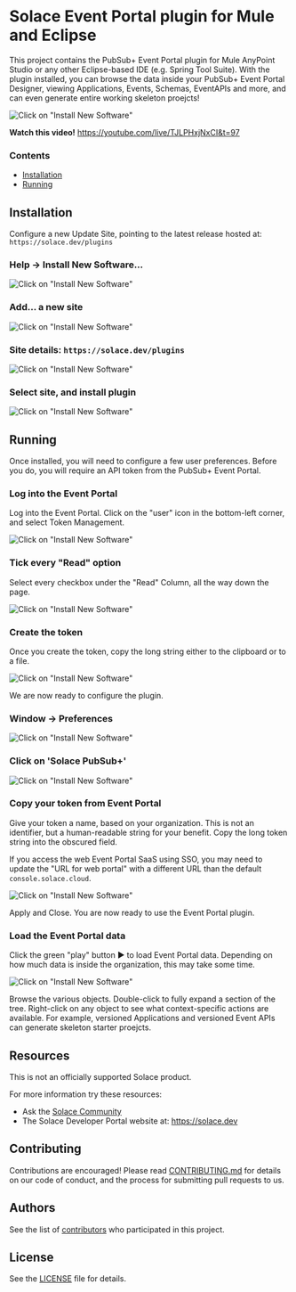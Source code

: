 # Solace Event Portal plugin for Mule and Eclipse

This project contains the PubSub+ Event Portal plugin for Mule AnyPoint Studio or any other Eclipse-based IDE    (e.g. Spring Tool Suite).
With the plugin installed, you can browse the data inside your PubSub+ Event Portal Designer, viewing Applications, Events, Schemas, EventAPIs and more, and can even generate entire working skeleton proejcts!

![Click on "Install New Software"](readme-assets/2024-04-23T21-02-18.png)

**Watch this video!**  https://youtube.com/live/TJLPHxjNxCI&t=97

### Contents

- [Installation](#installation)
- [Running](#running)



## Installation

Configure a new Update Site, pointing to the latest release hosted at: `https://solace.dev/plugins`

### Help → Install New Software...
![Click on "Install New Software"](readme-assets/install-new-software.png)

### Add... a new site
![Click on "Install New Software"](readme-assets/add-new-site.png)

### Site details: `https://solace.dev/plugins`
![Click on "Install New Software"](readme-assets/site-details.png)

### Select site, and install plugin
![Click on "Install New Software"](readme-assets/install-plugin.png)




## Running

Once installed, you will need to configure a few user preferences.  Before you do, you will require an API token from the PubSub+ Event Portal.


### Log into the Event Portal
Log into the Event Portal.  Click on the "user" icon in the bottom-left corner, and select Token Management.

![Click on "Install New Software"](readme-assets/2024-04-24T15-12-24.png)



### Tick every "Read" option
Select every checkbox under the "Read" Column, all the way down the page.

![Click on "Install New Software"](readme-assets/2024-04-24T15-36-27.png)

### Create the token
Once you create the token, copy the long string either to the clipboard or to a file.

![Click on "Install New Software"](readme-assets/2024-04-26T20-11-14.png)

We are now ready to configure the plugin.




### Window → Preferences
![Click on "Install New Software"](readme-assets/2024-04-24T14-43-25.png)

### Click on 'Solace PubSub+'
![Click on "Install New Software"](readme-assets/2024-04-24T14-33-12.png)


### Copy your token from Event Portal

Give your token a name, based on your organization.  This is not an identifier, but a human-readable string for your benefit.
Copy the long token string into the obscured field.

If you access the web Event Portal SaaS using SSO, you may need to update the "URL for web portal"
with a different URL than the default `console.solace.cloud`.

![Click on "Install New Software"](readme-assets/2024-04-24T14-33-35.png)

Apply and Close.  You are now ready to use the Event Portal plugin.



### Load the Event Portal data

Click the green "play" button ▶ to load Event Portal data.  Depending on how much data is inside the 
organization, this may take some time.

![Click on "Install New Software"](readme-assets/2024-04-24T14-35-46.png)

Browse the various objects.  Double-click to fully expand a section of the tree.  Right-click on
any object to see what context-specific actions are available.  For example, versioned Applications
and versioned Event APIs can generate skeleton starter proejcts.








## Resources
This is not an officially supported Solace product.

For more information try these resources:
- Ask the [Solace Community](https://solace.community)
- The Solace Developer Portal website at: https://solace.dev


## Contributing
Contributions are encouraged! Please read [CONTRIBUTING.md](CONTRIBUTING.md) for details on our code of conduct, and the process for submitting pull requests to us.

## Authors
See the list of [contributors](https://github.com/SolaceLabs/solace-ep-eclipse-plugin/graphs/contributors) who participated in this project.

## License
See the [LICENSE](LICENSE) file for details.










